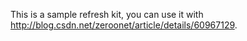 This is a sample refresh kit, you can use it with http://blog.csdn.net/zeroonet/article/details/60967129.
